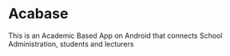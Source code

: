 # Acabase
This is an Academic Based App on Android that connects School Administration, students and lecturers
